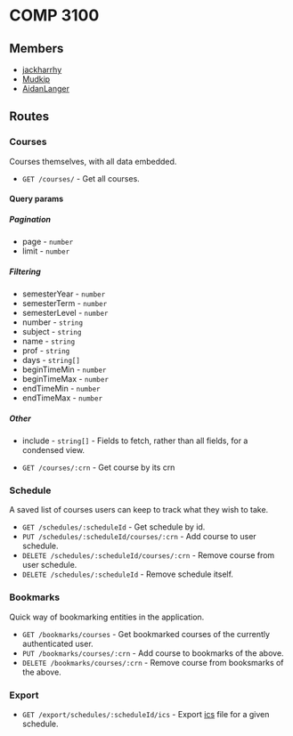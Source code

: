 # COMP 3100

## Members

- [jackharrhy](https://github.com/jackharrhy)
- [Mudkip](https://github.com/mudkip)
- [AidanLanger](https://github.com/aidanlanger)

## Routes

### Courses

Courses themselves, with all data embedded.

- `GET /courses/` - Get all courses.

#### Query params

##### Pagination

- page - `number`
- limit - `number`

##### Filtering

- semesterYear - `number`
- semesterTerm - `number`
- semesterLevel - `number`
- number - `string`
- subject - `string`
- name - `string`
- prof - `string`
- days - `string[]`
- beginTimeMin - `number`
- beginTimeMax - `number`
- endTimeMin - `number`
- endTimeMax - `number`

##### Other

- include - `string[]` - Fields to fetch, rather than all fields, for a condensed view.

- `GET /courses/:crn` - Get course by its crn

### Schedule

A saved list of courses users can keep to track what they wish to take.

- `GET /schedules/:scheduleId` - Get schedule by id.
- `PUT /schedules/:scheduleId/courses/:crn` - Add course to user schedule.
- `DELETE /schedules/:scheduleId/courses/:crn` - Remove course from user schedule.
- `DELETE /schedules/:scheduleId` - Remove schedule itself.

### Bookmarks

Quick way of bookmarking entities in the application.

- `GET /bookmarks/courses` - Get bookmarked courses of the currently authenticated user.
- `PUT /bookmarks/courses/:crn` - Add course to bookmarks of the above.
- `DELETE /bookmarks/courses/:crn` - Remove course from booksmarks of the above.

### Export

- `GET /export/schedules/:scheduleId/ics` - Export [ics](https://en.wikipedia.org/wiki/ICalendar) file for a given schedule.
